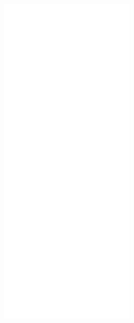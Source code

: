 <img alt="🦑" align="left" width="400px" src="https://github.com/waynesg/waynesg/blob/master/metrics.svg">
<img alt="🦑" align="left" width="400px" src="https://github.com/waynesg/waynesg/blob/master/metrics.additional.svg">
